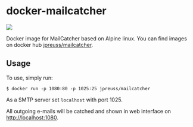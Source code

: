 # docker-mailcatcher

[![](https://badge.imagelayers.io/jpreuss/mailcatcher:latest.svg)](https://imagelayers.io/?images=jpreuss/mailcatcher:latest)

Docker image for MailCatcher based on Alpine linux. You can find images on docker hub [jpreuss/mailcatcher](https://hub.docker.com/r/jpreuss/mailcatcher/).

## Usage

To use, simply run:

```shell
$ docker run -p 1080:80 -p 1025:25 jpreuss/mailcatcher
```

As a SMTP server set `localhost` with port 1025.

All outgoing e-mails will be catched and shown in web interface on [http://localhost:1080](http://localhost:1080).